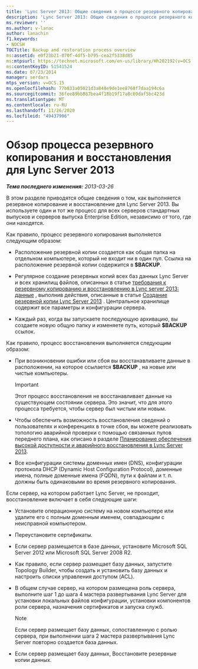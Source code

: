 ```yaml
---
title: 'Lync Server 2013: Общие сведения о процессе резервного копирования и восстановления'
description: 'Lync Server 2013: Общие сведения о процессе резервного копирования и восстановления.'
ms.reviewer: ''
ms.author: v-lanac
author: lanachin
f1.keywords:
- NOCSH
TOCTitle: Backup and restoration process overview
ms:assetid: e0f23b21-070f-4df5-b795-cea2f5338d85
ms:mtpsurl: https://technet.microsoft.com/en-us/library/Hh202192(v=OCS.15)
ms:contentKeyID: 51541524
ms.date: 07/23/2014
manager: serdars
mtps_version: v=OCS.15
ms.openlocfilehash: 77b833a05021d3a848e9de1ee8768f7daa194c6a
ms.sourcegitcommit: 36fee89bb887bea4f18b19f17a8c69daf5bc423d
ms.translationtype: MT
ms.contentlocale: ru-RU
ms.lasthandoff: 11/26/2020
ms.locfileid: "49437996"
---
```

# <a name="backup-and-restoration-process-overview-for-lync-server-2013"></a>Обзор процесса резервного копирования и восстановления для Lync Server 2013

<div data-xmlns="http://www.w3.org/1999/xhtml">

<div class="topic" data-xmlns="http://www.w3.org/1999/xhtml" data-msxsl="urn:schemas-microsoft-com:xslt" data-cs="https://msdn.microsoft.com/">

<div data-asp="https://msdn2.microsoft.com/asp">



</div>

<div id="mainSection">

<div id="mainBody">

<span> </span>

_**Тема последнего изменения:** 2013-03-26_

В этом разделе приводятся общие сведения о том, как выполняется резервное копирование и восстановление для Lync Server 2013. Вы используете один и тот же процесс для всех серверов стандартных выпусков и серверов выпуска Enterprise Edition, независимо от того, где они находятся.

Как правило, процесс резервного копирования выполняется следующим образом:

  - Расположение резервной копии создается как общая папка на отдельном компьютере, который не входит ни в один пул. Ссылка на расположение резервной копии содержится в **$BACKUP**.

  - Регулярное создание резервных копий всех баз данных Lync Server и всех хранилищ файлов, описанных в статье [требования к резервному копированию и восстановлению в Lync server 2013: данные](lync-server-2013-backup-and-restoration-requirements-data.md) , выполнив действия, описанные в статье [Создание резервной копии Lync Server 2013](lync-server-2013-backing-up-lync-server.md) . Центральное хранилище содержит все параметры и конфигурации сервера.

  - Каждый раз, когда вы запускаете последующую архивацию, вы создаете новую общую папку и изменяете путь, который **$BACKUP** ссылок.

Как правило, процесс восстановления выполняется следующим образом:

  - При возникновении ошибки или сбоя вы восстанавливаете данные в расположении, на которое ссылается **$BACKUP** , на новые или чистые компьютеры.
    
    <div>
    

    > [!IMPORTANT]  
    > Этот процесс восстановления не восстанавливает данные на существующем состоянии сервера. Это значит, что для этого процесса требуется, чтобы сервер был чистым или новым.

    
    </div>

  - Чтобы обеспечить возможность восстановления сведений о пользователях и конференциях в точке сбоя, вы можете реализовать топологию аварийной проверки с помощью связанных пулов переднего плана, как описано в разделе [Планирование обеспечения высокой доступности и аварийного восстановления в Lync Server 2013](lync-server-2013-planning-for-high-availability-and-disaster-recovery.md).

  - Все конфигурации системы доменных имен (DNS), конфигурации протокола DHCP (Dynamic Host Configuration Protocol), доменные имена, полные доменные имена (FQDN), пути к файлам и т. п. должны быть одинаковыми во время резервного копирования.

Если сервер, на котором работает Lync Server, не проходит, восстановление включает в себя следующие шаги:

  - Установите операционную систему на новом компьютере или удалите его с полным доменным именем, совпадающим с неисправной компьютером.

  - Переустановите сертификаты.

  - Если сервер размещается в базе данных, установите Microsoft SQL Server 2012 или Microsoft SQL Server 2008 R2.

  - Как правило, если сервер размещает базу данных, запустите Topology Builder, чтобы создать и установить базу данных и настроить списки управления доступом (ACL).

  - В общем случае сервер, на котором размещена роль сервера, выполните шаг 1 до шага 4 мастера развертывания Lync Server для установки локальных файлов конфигурации, установки компонентов роли сервера, назначения сертификатов и запуска служб.
    
    <div>
    

    > [!NOTE]  
    > Если сервер размещает базу данных, сопоставленную с ролью сервера, при выполнении шага 2 мастера развертывания Lync Server повторно создается база данных.

    
    </div>

  - Если сервер размещает базу данных, Восстановите резервные копии данных.

</div>

<span> </span>

</div>

</div>

</div>

